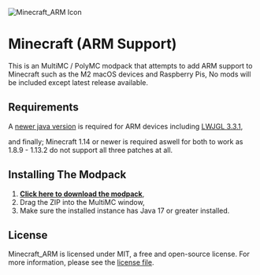 ![Minecraft_ARM Icon](https://i.imgur.com/BkiofZK.png)
# Minecraft (ARM Support)

This is an MultiMC / PolyMC modpack that attempts to add ARM support to Minecraft such as the M2 macOS devices and Raspberry Pis, No mods will be included except latest release available.

## Requirements
A [newer java version](https://www.azul.com/downloads/?version=java-18-sts&package=jdk) is required for ARM devices including [LWJGL 3.3.1](https://github.com/Kichura/Minecraft_ARM/raw/stable/patches/org.lwjgl3.json),

and finally; Minecraft 1.14 or newer is required aswell for both to work as 1.8.9 - 1.13.2 do not support all three patches at all.

## Installing The Modpack

1. [**Click here to download the modpack**](https://github.com/Kichura/Minecraft_ARM/archive/refs/heads/stable.zip),
2. Drag the ZIP into the MultiMC window,
3. Make sure the installed instance has Java 17 or greater installed.

## License

Minecraft_ARM is licensed under MIT, a free and open-source license. For more information, please see the [license file](https://github.com/Kichura/Minecraft_ARM/blob/stable/LICENSE).
